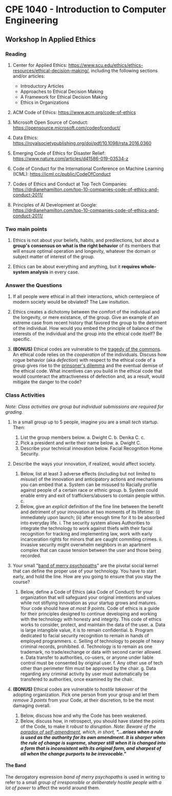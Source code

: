 # CPE 1040 - Introduction to Computer Engineering

## Workshop In Applied Ethics

### Reading

1. Center for Applied Ethics: https://www.scu.edu/ethics/ethics-resources/ethical-decision-making/, including the following sections and/or articles: 	
   - Introductory Articles
   - Approaches to Ethical Decision Making
   - A Framework for Ethical Decision Making
   - Ethics in Organizations 	
	 
2. ACM Code of Ethics: https://www.acm.org/code-of-ethics 	

3. Microsoft Open Source of Conduct: https://opensource.microsoft.com/codeofconduct/ 	

4. Data Ethics: https://royalsocietypublishing.org/doi/pdf/10.1098/rsta.2016.0360 	

5. Emerging Code of Ethics for Disaster Relief: https://www.nature.com/articles/d41586-019-03534-z 	

6. Code of Conduct for the International Conference on Machine Learning (ICML): https://icml.cc/public/CodeOfConduct 	

7. Codes of Ethics and Conduct at Top Tech Companies: https://drdianehamilton.com/top-10-companies-code-of-ethics-and-conduct-2011/ 	

8. Principles of AI Development at Google: https://drdianehamilton.com/top-10-companies-code-of-ethics-and-conduct-2011/


### Two main points

1. Ethics is not about your beliefs, habits, and predilections, but about a **group's consensus on what is the right behavior** of its members that will ensure optimal operation and longevity, whatever the domain or subject matter of interest of the group. 	

2. Ethics can be about everything and anything, but it **requires whole-system analysis** in every case.


### Answer the Questions

1. If all people were ethical in all their interactions, which centerpiece of modern society would be obviated?
   The Law insitution.

2. Ethics creates a dichotomy between the comfort of the individual and the longevity, or mere existance, of the group. Give an example of an extreme case from recent history that favored the group to the detriment of the individual. How would you embed the principle of balance of the interests of the individual and the group into the ethical code itself? Be specific.

3. **(BONUS)** Ethical codes are vulnerable to the [tragedy of the commons](https://en.wikipedia.org/wiki/Tragedy_of_the_commons). An ethical code relies on the _cooperation_ of the individuals. Discuss how rogue behavior (aka _defection_) with respect to the ethical code of a group gives rise to the [prinsoner's dilemma](https://en.wikipedia.org/wiki/Prisoner's_dilemma) and the eventual demise of the ethical code. What incentives can you build in the ethical code that would counteract the attractiveness of defection and, as a result, would mitigate the danger to the code?


### Class Activities
_Note: Class activities are group but individual submissions are required for grading._
 
1. In a small group up to 5 people, imagine you are a small _tech_ startup. Then:
   1. List the group members below.
      a. Dwight C. 
      b. Denika C.
      c. 
   2. Pick a president and write their name below.
      a. Dwight C. 
   3. Describe your technical innovation below.
   Facial Recognition Home Security.
   
2. Describe the ways your innovation, if realized, would affect society. 
   1. Below, list at least 3 adverse effects (including but not limited to _misuse_) of the innovation and anticipatory actions and mechanisms you can embed that
      a. System can be misused to Racially profile against people of a certain race or ethnic group.
      b. System could enable entry and exit of traffickers/abusers to contain people within. 
      c. 
   2. Below, give an _explicit_ definition of the fine line between the benefit and detriment of your innovation at two moments of its lifetime: (i) immediately upon launch; (ii) after enough time for it to be absorbed into everyday life.
      i. The security system allows Authorities to integrate the technology to work against thiefs with their facial recognition for tracking and implementing law, work with early incarceration rights for minors that are caught commiting crimes. 
      ii. Invasive security might overwhelm neighbors in an apartment complex that can cause tension between the user and those being recorded. 
   
3. Your small "[band of merry psychopaths](#the-band)" are the pivotal social kernel that can define the proper use of your technology. You have to start early, and hold the line. How are you going to ensure that you stay the course? 
   1. Below, define a Code of Ethics (aka Code of Conduct) for your organization that will safeguard your original intentions and values while not stiflying innovation as your startup grows and matures. Your code should have _at most 9 points_.
      Code of ethics is a guide for their principles designed to continue developing and working with the technology with honesty and integrity. This code of ethics works to consider, protect, and maintain the data of the user. 
       a. Data is large intangible value, it is to remain confidential.
       b. Program dedicated to facial security recognition to remain in hands of employed programmers. 
       c. Selling of technology to people of heavy criminal records, prohibited.
       d. Technology is to remain as one trademark, no trade/exchange or data with second carrier allowed.
       e. Data transfer to authorities, co-users, or anyone under liable control must be consented by original user. 
       f. Any other use of tech other than perimeter film must be approved by the chair. 
       g. Data regarding any criminal activity by user must automatically be transfered to authorities, once examined by the chair. 

4. **(BONUS)** Ethical codes are vulnerable to _hostile takeover_ of the adopting organization. Pick one person from your group and let them _remove 3 points_ from your Code, at their discretion, to be the most damaging overall. 
   1. Below, discuss how and why the Code has been weakened.
   2. Below, discuss how, in retrospect, you should have stated the points of the Code, to make it _robust to disruption_. _Note: Beware of the [paradox of self-amendment](https://legacy.earlham.edu/~peters/writing/psaessay.htm), which, in short, **"...arises when a rule is used as the authority for its own amendment. It is sharper when the rule of change is supreme, sharper still when it is changed into a form that is inconsistent with its original form, and sharpest of all when the change purports to be irrevocable."**_


#### The Band
The derogatory expression _band of merry psychopaths_ is used in writing to refer to a small _group of irresponsible or deliberately hostile people with a lot of power_ to affect the world around them.
